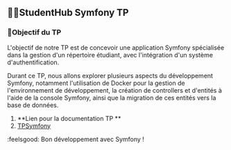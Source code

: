 ## 🧑‍🎓StudentHub Symfony TP

### 🥇Objectif du TP

L'objectif de notre TP est de concevoir une application Symfony spécialisée dans la gestion d'un répertoire étudiant, avec l'intégration d'un système d'authentification.

 Durant ce TP, nous allons explorer plusieurs aspects du développement Symfony, notamment l'utilisation de Docker pour la gestion de l'environnement de développement, la création de controllers et d'entités à l'aide de la console Symfony, ainsi que la migration de ces entités vers la base de données.

1. **Lien pour la documentation TP **
2.  [TPSymfony](TPSymfony.pdf)

:feelsgood: Bon développement avec Symfony !
